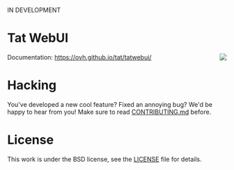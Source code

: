 IN DEVELOPMENT

# Tat WebUI

<img align="right" src="https://raw.githubusercontent.com/ovh/tat/master/tat.png">

Documentation: https://ovh.github.io/tat/tatwebui/

# Hacking

You've developed a new cool feature? Fixed an annoying bug? We'd be happy
to hear from you! Make sure to read [CONTRIBUTING.md](./CONTRIBUTING.md) before.

# License

This work is under the BSD license, see the [LICENSE](LICENSE) file for details.
